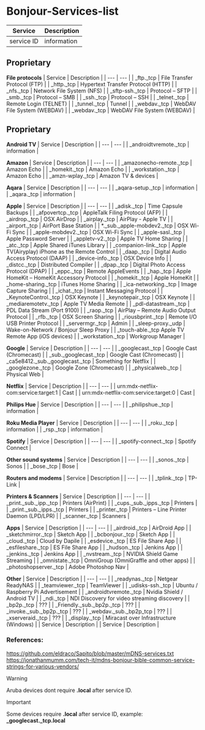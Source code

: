 # Bonjour-Services-list
| Service | Description |
| --- | --- |
| service ID | information |

## Proprietary

**File protocols**
| Service | Description |
| --- | --- |
| _ftp._tcp | File Transfer Protocol (FTP) |
| _http._tcp | Hypertext Transfer Protocol (HTTP) |
| _nfs._tcp | Network File System (NFS) |
| _sftp-ssh._tcp | Protocol – SFTP |
| _smb._tcp | Protocol – SMB |
| _ssh._tcp | Protocol – SSH |
| _telnet._tcp | Remote Login (TELNET) |
| _tunnel._tcp | Tunnel |
| _webdav._tcp | WebDAV File System (WEBDAV) |
| _webdav._tcp | WebDAV File System (WEBDAV) |


## Proprietary

**Android TV**
| Service | Description |
| --- | --- |
| _androidtvremote._tcp | information |

**Amazon**
| Service | Description |
| --- | --- |
| _amazonecho-remote._tcp | Amazon Echo |
| _homekit._tcp | Amazon Echo |
| _workstation._tcp | Amazon Echo |
| _amzn-wplay._tcp | Amazon TV & devices |

**Aqara**
| Service | Description |
| --- | --- |
| _aqara-setup._tcp | information |
| _aqara._tcp | information |

**Apple**
| Service | Description |
| --- | --- |
| _adisk._tcp | Time Capsule Backups |
| _afpovertcp._tcp | AppleTalk Filing Protocol (AFP) |
| _airdrop._tcp | OSX AirDrop |
| _airplay._tcp | AirPlay - Apple TV |
| _airport._tcp | AirPort Base Station |
| *._sub._apple-mobdev2._tcp | OSX Wi-Fi Sync |
| _apple-mobdev2._tcp | OSX Wi-Fi Sync |
| _apple-sasl._tcp | Apple Password Server |
| _appletv-v2._tcp | Apple TV Home Sharing |
| _atc._tcp | Apple Shared iTunes Library |
| _companion-link._tcp | Apple TV(Airyplay) iPhone as the Remote Control |
| _daap._tcp | Digital Audio Access Protocol (DAAP) |
| _device-info._tcp | OSX Device Info |
| _distcc._tcp | Distributed Compiler |
| _dpap._tcp | Digital Photo Access Protocol (DPAP) |
| _eppc._tcp | Remote AppleEvents |
| _hap._tcp | Apple HomeKit – HomeKit Accessory Protocol |
| _homekit._tcp | Apple HomeKit |
| _home-sharing._tcp | iTunes Home Sharing |
| _ica-networking._tcp | Image Capture Sharing |
| _ichat._tcp	 |  Instant Messaging Protocol |
| _KeynoteControl._tcp | OSX Keynote |
| _keynotepair._tcp | OSX Keynote |
| _mediaremotetv._tcp | Apple TV Media Remote |
| _pdl-datastream._tcp | PDL Data Stream (Port 9100) |
| _raop._tcp | AirPlay – Remote Audio Output Protocol |
| _rfb._tcp | OSX Screen Sharing |
| _riousbprint._tcp | Remote I/O USB Printer Protocol |
| _servermgr._tcp	 |  Admin |
| _sleep-proxy._udp | Wake-on-Network / Bonjour Sleep Proxy |
| _touch-able._tcp	Apple TV Remote App (iOS devices) |
| _workstation._tcp | Workgroup Manager |

**Google**
| Service | Description |
| --- | --- |
| _googlecast._tcp | Google Cast (Chromecast) |
| _sub._googlecast._tcp | Google Cast (Chromecast) |
| _ca5e8412._sub._googlecast._tcp | Something for Netflix |
| _googlezone._tcp | Google Zone (Chromecast) |
| _physicalweb._tcp | Physical Web |

**Netflix**
| Service | Description |
| --- | --- |
| urn:mdx-netflix-com:service:target:1 | Cast |
| urn:mdx-netflix-com:service:target:0 | Cast |

**Philips Hue**
| Service | Description |
| --- | --- |
| _philipshue._tcp | information |

**Roku Media Player**
| Service | Description |
| --- | --- |
| _roku._tcp | information |
| _rsp._tcp | information |

**Spotify**
| Service | Description |
| --- | --- |
| _spotify-connect._tcp | Spotify Connect  |

**Other sound systems**
| Service | Description |
| --- | --- |
| _sonos._tcp | Sonos |
| _bose._tcp | Bose |

**Routers and modems**
| Service | Description |
| --- | --- |
| _tplink._tcp | TP-Link |

**Printers & Scanners**
| Service | Description |
| --- | --- |
| _print._sub._ipp._tcp | Printers (AirPrint) |
| _cups._sub._ipps._tcp | Printers |
| _print._sub._ipps._tcp | Printers |
| _printer._tcp | Printers – Line Printer Daemon (LPD/LPR) |
| _scanner._tcp | Scanners |

**Apps**
| Service | Description |
| --- | --- |
| _airdroid._tcp | AirDroid App |
| _sketchmirror._tcp | Sketch App |
| _bcbonjour._tcp | Sketch App |
| _cloud._tcp | Cloud by Dapile |
| _esdevice._tcp | ES File Share App |
| _esfileshare._tcp | ES File Share App |
| _hudson._tcp | Jenkins App |
| _jenkins._tcp | Jenkins App |
| _nvstream._tcp | NVIDIA Shield Game Streaming |
| _omnistate._tcp | OmniGroup (OmniGraffle and other apps) |
| _photoshopserver._tcp | Adobe Photoshop Nav |

**Other**
| Service | Description |
| --- | --- |
| _readynas._tcp | Netgear ReadyNAS |
| _teamviewer._tcp | TeamViewer |
| _udisks-ssh._tcp | Ubuntu / Raspberry Pi Advertisement |
| _androidtvremote._tcp | Nvidia Shield / Android TV |
| _ndi._tcp | NDI Discovery for video streaming discovery |
| _bp2p._tcp | ??? |
| _Friendly._sub._bp2p._tcp | ??? |
| _invoke._sub._bp2p._tcp | ??? |
| _webdav._sub._bp2p_tcp | ??? |
| _xserveraid._tcp | ??? |
| _display._tcp |  Miracast over Infrastructure (Windows) |
| Service | Description |
| Service | Description |


### References:
https://github.com/eldraco/Sapito/blob/master/mDNS-services.txt
https://jonathanmumm.com/tech-it/mdns-bonjour-bible-common-service-strings-for-various-vendors/


> [!WARNING]
> Aruba devices dont require **.local** after service ID.

> [!IMPORTANT]
> Some devices require **.local** after service ID, example: **_googlecast._tcp.local**

